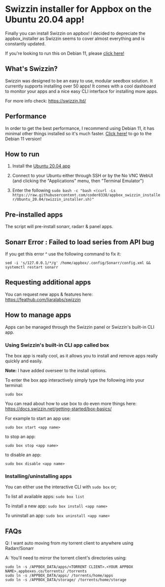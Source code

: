 # Swizzin installer for Appbox on the Ubuntu 20.04 app!
Finally you can install Swizzin on appbox! I decided to depreciate the appbox_installer as Swizzin seems to cover almost everything and is constantly updated.

If you're looking to run this on Debian 11, please [click here!](https://github.com/coder8338/appbox_swizzin_installer/tree/Debian_11)

## What's Swizzin?
Swizzin was designed to be an easy to use, modular seedbox solution. It currently supports installing over 50 apps! It comes with a cool dashboard to monitor your apps and a nice easy CLI interface for installing more apps.

For more info check: https://swizzin.ltd/

## Performance
In order to get the best performance, I recommend using Debian 11, it has minimal other things installed so it's much faster. [Click here!](https://github.com/coder8338/appbox_swizzin_installer/tree/Debian_11) to go to the Debian 11 version!

## How to run
1. Install the [Ubuntu 20.04 app](https://www.appbox.co/appstore/app/210)

2. Connect to your Ubuntu either through SSH or by the No VNC WebUI (and clicking the "Applications" menu, then "Terminal Emulator")

3. Enter the following `sudo bash -c "bash <(curl -Ls https://raw.githubusercontent.com/coder8338/appbox_swizzin_installer/Ubuntu_20.04/swizzin_installer.sh)"`

## Pre-installed apps
The script will pre-install sonarr, radarr & panel apps.

## Sonarr Error : Failed to load series from API bug
If you get this error ^ use the following command to fix it:
```
sed -i 's/127.0.0.1/*/g' /home/appbox/.config/Sonarr/config.xml && systemctl restart sonarr
```

## Requesting additional apps
You can request new apps & features here: https://feathub.com/liaralabs/swizzin

## How to manage apps
Apps can be managed through the Swizzin panel or Swizzin's built-in CLI app.

### Using Swizzin's built-in CLI app called box
The box app is really cool, as it allows you to install and remove apps really quickly and easily.

**Note:** I have added overseer to the install options.

To enter the box app interactively simply type the following into your terminal:

`sudo box`

You can read about how to use box to do even more things here: https://docs.swizzin.net/getting-started/box-basics/

For example to start an app use:

`sudo box start <app name>`

to stop an app:

`sudo box stop <app name>`

to disable an app:

`sudo box disable <app name>`

### Installing/uninstalling apps

You can either use the interactive CLI with `sudo box` or;

To list all available apps:
`sudo box list`

To install a new app:
`sudo box install <app name>`
  
To uninstall an app:
`sudo box uninstall <app name>`

## FAQs
Q: I want auto moving from my torrent client to anywhere using Radarr/Sonarr

A: You'll need to mirror the torrent client's directories using:

```
sudo ln -s /APPBOX_DATA/apps/<TORRENT CLIENT>.<YOUR APPBOX NAME>.appboxes.co/torrents/ /torrents
sudo ln -s /APPBOX_DATA/apps/ /torrents/home/apps
sudo ln -s /APPBOX_DATA/storage/ /torrents/home/storage
```
